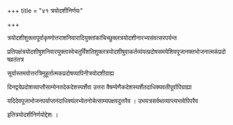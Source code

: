 +++
title = "४१ त्रयोदशीनिर्णयः"

+++

त्रयोदशीशुक्लापूर्वाकृष्णोत्तराशनिवारादियुक्तांकांचिच्छुक्लत्रयोदशीनारभ्यसंवत्सरपर्यन्त

प्रतिपक्षंत्रयोदशीषुशनिवारयुक्तास्वेचतुर्विंशतिशुक्लत्रयोदशीषुवाकर्तव्यंयत्प्रदोषसमयेशिवपूजानक्तभोजनात्मकंप्रदोषव्रतंतत्र

सूर्यास्तमयोत्तरत्रिमुहूर्तात्मकप्रदोषव्यापिनीत्रयोदशीग्राह्य

दिनद्वयेप्रदोशव्याप्तौसाम्येनतदेकदेशस्पर्शेवा उत्तरा वैषम्येणैकदेशस्यर्शेतदाधिक्यवतीपूर्वापिग्राह्या

यदिदेवपूजाभोजनपर्याप्तनंदाधिक्यंलभ्येतनोचेत्साम्यपक्षवदुत्तरैव । उभयत्रसर्वथाव्याप्त्यभावेपिपरैव

इतित्रयोदशीनिर्णयोद्देशः ।

